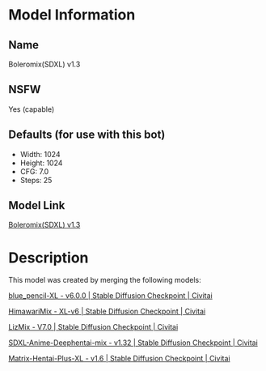 # Model Information
## Name
Boleromix(SDXL) v1.3
## NSFW
Yes (capable)
## Defaults (for use with this bot)
* Width: 1024
* Height: 1024
* CFG: 7.0
* Steps: 25
## Model Link
[Boleromix(SDXL) v1.3](https://civitai.com/models/448770?modelVersionId=543689)
# Description
This model was created by merging the following models:

[blue_pencil-XL - v6.0.0 | Stable Diffusion Checkpoint | Civitai](https://civitai.com/models/119012/bluepencil-xl)

[HimawariMix - XL-v6 | Stable Diffusion Checkpoint | Civitai](https://civitai.com/models/131611?modelVersionId=404239)

[LizMix - V7.0 | Stable Diffusion Checkpoint | Civitai](https://civitai.com/models/302872/lizmix)

[SDXL-Anime-Deephentai-mix - v1.32 | Stable Diffusion Checkpoint | Civitai](https://civitai.com/models/224882/sdxl-anime-deephentai-mix)

[Matrix-Hentai-Plus-XL - v1.6 | Stable Diffusion Checkpoint | Civitai](https://civitai.com/models/149727/matrix-hentai-plus-xl)